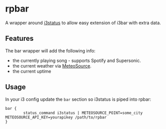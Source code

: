 # rpbar

A wrapper around [i3status](https://i3wm.org/docs/i3status.html) to allow easy extension of i3bar with extra data.

## Features

The bar wrapper will add the following info:
* the currently playing song - supports Spotify and Supersonic.
* the current weather via [MeteoSource](https://www.meteosource.com).
* the current uptime

## Usage

In your i3 config update the `bar` section so i3status is piped into rpbar:

```
bar {
        status_command i3status | METEOSOURCE_POINT=some_city METEOSOURCE_API_KEY=yourapikey /path/to/rpbar
}
```
